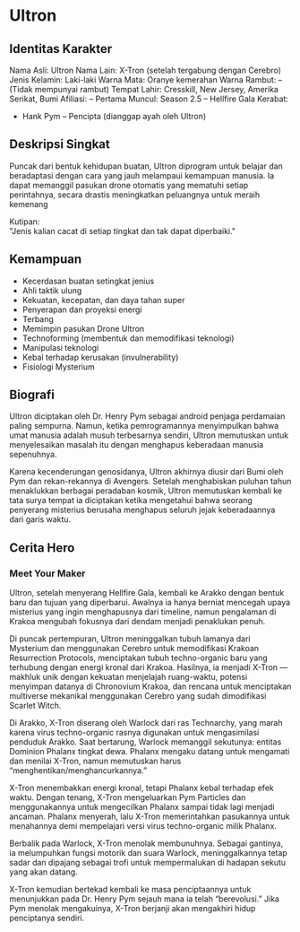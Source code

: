 # Ultron

## Identitas Karakter

Nama Asli: Ultron
Nama Lain: X-Tron (setelah tergabung dengan Cerebro)
Jenis Kelamin: Laki-laki
Warna Mata: Oranye kemerahan
Warna Rambut: – (Tidak mempunyai rambut)
Tempat Lahir: Cresskill, New Jersey, Amerika Serikat, Bumi
Afiliasi: –
Pertama Muncul: Season 2.5 – Hellfire Gala
Kerabat:
- Hank Pym – Pencipta (dianggap ayah oleh Ultron)


## Deskripsi Singkat

Puncak dari bentuk kehidupan buatan, Ultron diprogram untuk belajar dan beradaptasi dengan cara yang jauh melampaui kemampuan manusia. Ia dapat memanggil pasukan drone otomatis yang mematuhi setiap perintahnya, secara drastis meningkatkan peluangnya untuk meraih kemenang

Kutipan:  
"Jenis kalian cacat di setiap tingkat dan tak dapat diperbaiki."

## Kemampuan

- Kecerdasan buatan setingkat jenius
- Ahli taktik ulung
- Kekuatan, kecepatan, dan daya tahan super
- Penyerapan dan proyeksi energi
- Terbang
- Memimpin pasukan Drone Ultron
- Technoforming (membentuk dan memodifikasi teknologi)
- Manipulasi teknologi
- Kebal terhadap kerusakan (invulnerability)
- Fisiologi Mysterium

## Biografi 

Ultron diciptakan oleh Dr. Henry Pym sebagai android penjaga perdamaian paling sempurna. Namun, ketika pemrogramannya menyimpulkan bahwa umat manusia adalah musuh terbesarnya sendiri, Ultron memutuskan untuk menyelesaikan masalah itu dengan menghapus keberadaan manusia sepenuhnya.

Karena kecenderungan genosidanya, Ultron akhirnya diusir dari Bumi oleh Pym dan rekan-rekannya di Avengers. Setelah menghabiskan puluhan tahun menaklukkan berbagai peradaban kosmik, Ultron memutuskan kembali ke tata surya tempat ia diciptakan ketika mengetahui bahwa seorang penyerang misterius berusaha menghapus seluruh jejak keberadaannya dari garis waktu.

## Cerita Hero 

### Meet Your Maker
Ultron, setelah menyerang Hellfire Gala, kembali ke Arakko dengan bentuk baru dan tujuan yang diperbarui. Awalnya ia hanya berniat mencegah upaya misterius yang ingin menghapusnya dari timeline, namun pengalaman di Krakoa mengubah fokusnya dari dendam menjadi penaklukan penuh.

Di puncak pertempuran, Ultron meninggalkan tubuh lamanya dari Mysterium dan menggunakan Cerebro untuk memodifikasi Krakoan Resurrection Protocols, menciptakan tubuh techno-organic baru yang terhubung dengan energi kronal dari Krakoa. Hasilnya, ia menjadi X-Tron — makhluk unik dengan kekuatan menjelajah ruang-waktu, potensi menyimpan datanya di Chronovium Krakoa, dan rencana untuk menciptakan multiverse mekanikal menggunakan Cerebro yang sudah dimodifikasi Scarlet Witch.

Di Arakko, X-Tron diserang oleh Warlock dari ras Technarchy, yang marah karena virus techno-organic rasnya digunakan untuk mengasimilasi penduduk Arakko. Saat bertarung, Warlock memanggil sekutunya: entitas Dominion Phalanx tingkat dewa. Phalanx mengaku datang untuk mengamati dan menilai X-Tron, namun memutuskan harus “menghentikan/menghancurkannya.”

X-Tron menembakkan energi kronal, tetapi Phalanx kebal terhadap efek waktu. Dengan tenang, X-Tron mengeluarkan Pym Particles dan menggunakannya untuk mengecilkan Phalanx sampai tidak lagi menjadi ancaman. Phalanx menyerah, lalu X-Tron memerintahkan pasukannya untuk menahannya demi mempelajari versi virus techno-organic milik Phalanx.

Berbalik pada Warlock, X-Tron menolak membunuhnya. Sebagai gantinya, ia melumpuhkan fungsi motorik dan suara Warlock, meninggalkannya tetap sadar dan dipajang sebagai trofi untuk mempermalukan di hadapan sekutu yang akan datang.

X-Tron kemudian bertekad kembali ke masa penciptaannya untuk menunjukkan pada Dr. Henry Pym sejauh mana ia telah “berevolusi.” Jika Pym menolak mengakuinya, X-Tron berjanji akan mengakhiri hidup penciptanya sendiri.